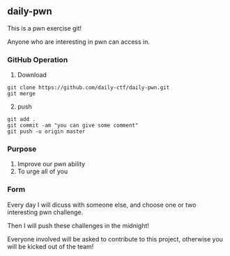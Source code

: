 ## daily-pwn

This is a pwn exercise git!

Anyone who are interesting in pwn can access in.

### GitHub Operation

1. Download

```
git clone https://github.com/daily-ctf/daily-pwn.git
git merge
```

2. push

```
git add .
git commit -am "you can give some comment"
git push -u origin master
```

### Purpose

1. Improve our pwn ability
2. To urge all of you

### Form

Every day I will dicuss with someone else, and choose one or two interesting pwn challenge. 

Then I will push these challenges in the midnight!

Everyone involved will be asked to contribute to this project, otherwise you will be kicked out of the team!

